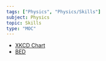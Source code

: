 ```yaml
---
tags: ["Physics", "Physics/Skills"]
subject: Physics
topic: Skills
type: "MOC"
---
```

 
 - [XKCD Chart](https://xkcd.com/radiation/)
 - [BED](https://en.wikipedia.org/wiki/Banana_equivalent_dose)